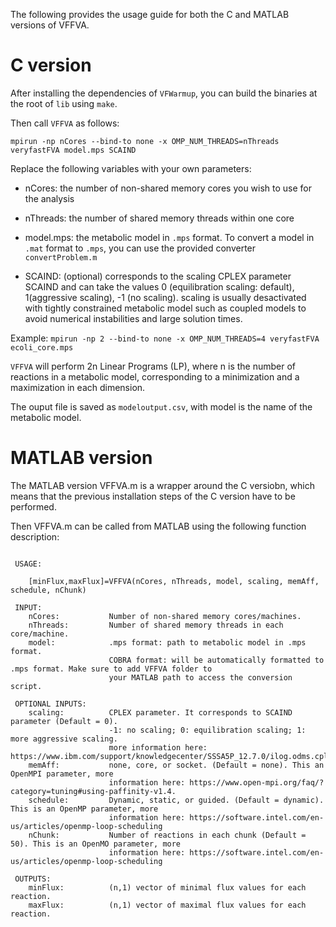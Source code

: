 The following provides the usage guide for both the C and MATLAB versions of VFFVA.

# C version

After installing the dependencies of `VFWarmup`, you can build the binaries at the root of `lib` using `make`.

Then call `VFFVA` as follows:

`mpirun -np nCores --bind-to none -x OMP_NUM_THREADS=nThreads veryfastFVA model.mps SCAIND`

Replace the following variables with your own parameters:

+ nCores: the number of non-shared memory cores you wish to use for the analysis

+ nThreads: the number of shared memory threads within one core

+ model.mps: the metabolic model in `.mps` format. To convert a model in `.mat` format to `.mps`, you can use the provided converter `convertProblem.m`

+ SCAIND: (optional) corresponds to the scaling CPLEX parameter SCAIND and can take the values 0 (equilibration scaling: default), 1(aggressive scaling), -1 (no scaling).
scaling is usually desactivated with tightly constrained metabolic model such as coupled models to avoid numerical instabilities and large solution times.

Example: `mpirun -np 2 --bind-to none -x OMP_NUM_THREADS=4 veryfastFVA ecoli_core.mps`

`VFFVA` will perform 2n Linear Programs (LP), where n is the number of reactions in a metabolic model, corresponding to
a minimization and a maximization in each dimension.

The ouput file is saved as `modeloutput.csv`, with model is the name of the metabolic model.

# MATLAB version

The MATLAB version VFFVA.m is a wrapper around the C versiobn, which means that the previous installation steps of the C version have to be performed.

Then VFFVA.m can be called from MATLAB using the following function description:

```

 USAGE:

    [minFlux,maxFlux]=VFFVA(nCores, nThreads, model, scaling, memAff, schedule, nChunk)

 INPUT:
    nCores:           Number of non-shared memory cores/machines.
    nThreads:         Number of shared memory threads in each core/machine.
    model:            .mps format: path to metabolic model in .mps format.
                      COBRA format: will be automatically formatted to .mps format. Make sure to add VFFVA folder to
                      your MATLAB path to access the conversion script.

 OPTIONAL INPUTS:
    scaling:          CPLEX parameter. It corresponds to SCAIND parameter (Default = 0).
                      -1: no scaling; 0: equilibration scaling; 1: more aggressive scaling.
                      more information here: https://www.ibm.com/support/knowledgecenter/SSSA5P_12.7.0/ilog.odms.cplex.help/CPLEX/Parameters/topics/ScaInd.html.
    memAff:           none, core, or socket. (Default = none). This an OpenMPI parameter, more 
                      information here: https://www.open-mpi.org/faq/?category=tuning#using-paffinity-v1.4.
    schedule:         Dynamic, static, or guided. (Default = dynamic). This is an OpenMP parameter, more
                      information here: https://software.intel.com/en-us/articles/openmp-loop-scheduling
    nChunk:           Number of reactions in each chunk (Default = 50). This is an OpenMO parameter, more
                      information here: https://software.intel.com/en-us/articles/openmp-loop-scheduling

 OUTPUTS:
    minFlux:          (n,1) vector of minimal flux values for each reaction.
    maxFlux:          (n,1) vector of maximal flux values for each reaction.
```
